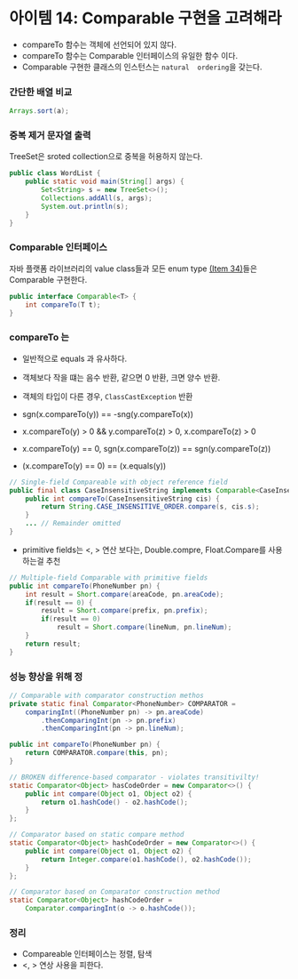 # 아이템 14: Comparable 구현을 고려해라
* compareTo 함수는 객체에 선언되어 있지 않다.
* compareTo 함수는 Comparable 인터페이스의 유일한 함수 이다.
* Comparable 구현한 클래스의 인스턴스는 `natural 
ordering`을 갖는다.

### 간단한 배열 비교

```java
Arrays.sort(a);
```

### 중복 제거 문자열 출력
TreeSet은 sroted collection으로 중복을 허용하지 않는다.
```java
public class WordList {
    public static void main(String[] args) {
        Set<String> s = new TreeSet<>();
        Collections.addAll(s, args);
        System.out.println(s);
    }
}
```

### Comparable 인터페이스
자바 플랫폼 라이브러리의 value class들과 모든 enum type [(Item 34)](item34.md)들은 Comparable 구현한다.
```java
public interface Comparable<T> {
    int compareTo(T t);
}
```

### compareTo 는
* 일반적으로 equals 과 유사하다.
* 객체보다 작을 떄는 음수 반환, 같으면 0 반환, 크면 양수 반환.
* 객체의 타입이 다른 경우, `ClassCastException` 반환
* sgn(x.compareTo(y)) == -sng(y.compareTo(x))
* x.compareTo(y) > 0 && y.compareTo(z) > 0, x.compareTo(z) > 0
* x.compareTo(y) == 0, sgn(x.compareTo(z)) == sgn(y.compareTo(z))

* (x.compareTo(y) == 0) == (x.equals(y))


```java
// Single-field Compareable with object reference field
public final class CaseInsensitiveString implements Comparable<CaseInsensitiveString> {
    public int compareTo(CaseInsensitiveString cis) {
        return String.CASE_INSENSITIVE_ORDER.compare(s, cis.s);
    }
    ... // Remainder omitted
}
```

* primitive fields는 <, > 연산 보다는, Double.compre, Float.Compare를 사용하는걸 추천

```java
// Multiple-field Comparable with primitive fields
public int compareTo(PhoneNumber pn) {
    int result = Short.compare(areaCode, pn.areaCode);
    if(result == 0) {
        result = Short.compare(prefix, pn.prefix);
        if(result == 0)
            result = Short.compare(lineNum, pn.lineNum);
    }
    return result;
}
```

### 성능 향상을 위해 정
```java
// Comparable with comparator construction methos
private static final Comparator<PhoneNumber> COMPARATOR = 
    comparingInt((PhoneNumber pn) -> pn.areaCode)
        .thenComparingInt(pn -> pn.prefix)
        .thenComparingInt(pn -> pn.lineNum);

public int compareTo(PhoneNumber pn) {
    return COMPARATOR.compare(this, pn);
}
```

```java
// BROKEN difference-based comparator - violates transitivilty!
static Comparator<Object> hasCodeOrder = new Comparator<>() {
    public int compare(Object o1, Object o2) {
        return o1.hashCode() - o2.hashCode();
    }
};
```

```java
// Comparator based on static compare method
static Comparator<Object> hashCodeOrder = new Comparator<>() {
    public int compare(Object o1, Object o2) {
        return Integer.compare(o1.hashCode(), o2.hashCode());
    }
};
```

```java
// Comparator based on Comparator construction method
static Comparator<Object> hashCodeOrder = 
    Comparator.comparingInt(o -> o.hashCode());
```

### 정리
* Compareable 인터페이스는 정렬, 탐색
* <, > 연상 사용을 피한다.